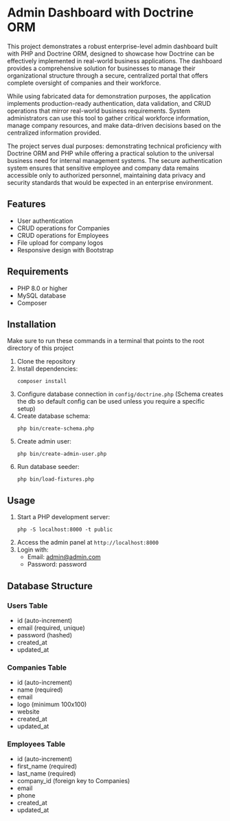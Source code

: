 # Admin Dashboard with Doctrine ORM

This project demonstrates a robust enterprise-level admin dashboard built with PHP and Doctrine ORM, designed to showcase how Doctrine can be effectively implemented in real-world business applications. The dashboard provides a comprehensive solution for businesses to manage their organizational structure through a secure, centralized portal that offers complete oversight of companies and their workforce.

While using fabricated data for demonstration purposes, the application implements production-ready authentication, data validation, and CRUD operations that mirror real-world business requirements. System administrators can use this tool to gather critical workforce information, manage company resources, and make data-driven decisions based on the centralized information provided.

The project serves dual purposes: demonstrating technical proficiency with Doctrine ORM and PHP while offering a practical solution to the universal business need for internal management systems. The secure authentication system ensures that sensitive employee and company data remains accessible only to authorized personnel, maintaining data privacy and security standards that would be expected in an enterprise environment.

## Features

- User authentication
- CRUD operations for Companies
- CRUD operations for Employees
- File upload for company logos
- Responsive design with Bootstrap

## Requirements

- PHP 8.0 or higher
- MySQL database
- Composer

## Installation

Make sure to run these commands in a terminal that points to the root directory of this project

1. Clone the repository
2. Install dependencies:
   ```
   composer install
   ```
3. Configure database connection in `config/doctrine.php` (Schema creates the db so default config can be used unless you require a specific setup)
4. Create database schema:
   ```
   php bin/create-schema.php
   ```
5. Create admin user:
   ```
   php bin/create-admin-user.php
   ```
6. Run database seeder:
   ```
   php bin/load-fixtures.php
   ```
## Usage

1. Start a PHP development server:
   ```
   php -S localhost:8000 -t public
   ```
2. Access the admin panel at `http://localhost:8000`
3. Login with:
   - Email: admin@admin.com
   - Password: password

## Database Structure

### Users Table
- id (auto-increment)
- email (required, unique)
- password (hashed)
- created_at
- updated_at

### Companies Table
- id (auto-increment)
- name (required)
- email
- logo (minimum 100x100)
- website
- created_at
- updated_at

### Employees Table
- id (auto-increment)
- first_name (required)
- last_name (required)
- company_id (foreign key to Companies)
- email
- phone
- created_at
- updated_at 